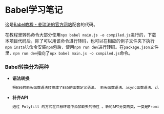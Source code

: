 # Babel学习笔记
这是[Babel教程 - 姜瑞涛的官方网站](https://www.jiangruitao.com/babel/)配套的代码。

在教程里转码命令大部分使用`npx babel main.js -o compiled.js`进行的，下载本项目代码后，除了可以用该命令进行转码，也可以在相应的例子文件夹下执行`npm install`命令安装`npm`包后，使用`npm run dev`进行转码。在`package.json`文件里`，npm run dev`指向了`npx babel main.js -o compiled.js`命令。

### Babel转换分为两种

- **语法转换**

  ```javascript
  把ES6的箭头函数语法转换成了ES5的函数定义语法。 箭头函数语法、async函数语法、class定义类语法和解构赋值等等都是ES6新增的语法,因为Babel默认只转换新的JavaScript语法（syntax），而不转换新的 API。  例如Bable01
  ```

- **补齐API**

  ```javascript
  通过 Polyfill 的方式在目标环境中添加缺失的特性 。新的API分类两类，一类是Promise、Map、Symbol、Proxy、Iterator等全局对象及其对象自身的方法，例如Object.assign，Promise.resolve；另一类是新的实例方法，例如数组实例方法[1, 4, -5, 10].find((item) => item < 0) , API转换需要引入polyfill。示例Bable02 
  ```

  